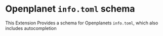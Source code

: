 # Openplanet `info.toml` schema

This Extension Provides a schema for Openplanets `info.toml`, which also includes autocompletion

